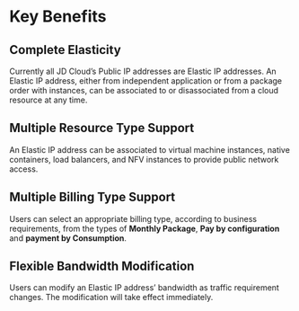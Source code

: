 # Key Benefits

## Complete Elasticity

Currently all JD Cloud’s Public IP addresses are Elastic IP addresses. An Elastic IP address, either from independent application or from a package order with instances, can be associated to or disassociated from a cloud resource at any time.

## Multiple Resource Type Support

An Elastic IP address can be associated to virtual machine instances, native containers, load balancers, and NFV instances to provide public network access.

## Multiple Billing Type Support

Users can select an appropriate billing type, according to business requirements, from the types of **Monthly Package**, **Pay by configuration** and **payment by Consumption**.

## Flexible Bandwidth Modification

Users can modify an Elastic IP address’ bandwidth as traffic requirement changes. The modification will take effect immediately.
